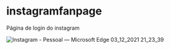 # instagramfanpage
Página de login do instagram


![Instagram - Pessoal — Microsoft​ Edge 03_12_2021 21_23_39](https://user-images.githubusercontent.com/27660298/144691666-3be61508-a963-45b5-889a-58d094a448c1.png)
